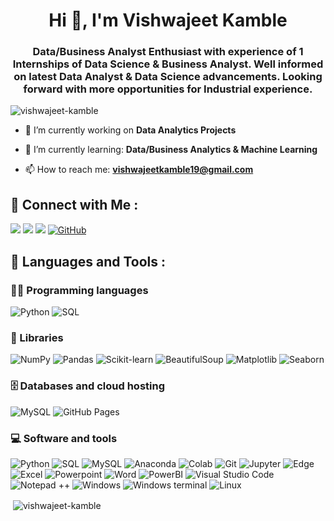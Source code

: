 <h1 align="center">Hi 👋, I'm Vishwajeet Kamble</h1>
<h3 align="center">Data/Business Analyst Enthusiast with experience of 1 Internships of Data Science & Business Analyst. Well informed on latest Data Analyst & Data Science advancements. Looking forward with more opportunities for Industrial experience.</h3>

<p align="left"> <img src="https://komarev.com/ghpvc/?username=vishwajeet-kamble&label=Profile%20views&color=0e75b6&style=flat" alt="vishwajeet-kamble" /> </p>

- 🔭 I’m currently working on **Data Analytics Projects**

- 🌱 I’m currently learning: **Data/Business Analytics & Machine Learning**

- 📫 How to reach me: **vishwajeetkamble19@gmail.com**

<h2 align="left">📱 Connect with Me :</h2>

<p>
  <a href="mailto:vishwajeetkamble19@gmail.com"><img src="https://img.shields.io/badge/-Gmail-D14836?style=flat&logo=Gmail&logoColor=white"/></a>
  <a href="https://www.linkedin.com/in/-vishwajeet-kamble-/"><img src="https://img.shields.io/badge/-Linkedin-0077B5?style=flat&logo=Linkedin&logoColor=white"/></a>
  <a href=https://t.me/Vishwajeet_Kamble"><img src="https://img.shields.io/badge/Telegram-2CA5E0?style=flat&logo=telegram&logoColor=white"/></a>
  <a href="https://github.com/vishwajeet-kamble"><img alt="GitHub" src="https://img.shields.io/badge/GitHub-327FC7?logo=github&logoColor=white"></a>
</p>
 
<h2 align="left">🚀 Languages and Tools :</h2>

### 👨‍💻 Programming languages

<p>
    <img alt="Python" src="https://img.shields.io/badge/Python-5391FE?logo=python&logoColor=white">
    <img alt="SQL" src="https://custom-icon-badges.herokuapp.com/badge/SQL-025E8C.svg?logo=database&logoColor=white">
</p>

### 🧰 Libraries

<p>
    <img alt="NumPy" src="https://img.shields.io/badge/Numpy-013243?logo=numpy&logoColor=white">
    <img alt="Pandas" src="https://img.shields.io/badge/Pandas-150458?logo=pandas&logoColor=white">
    <img alt="Scikit-learn" src="https://img.shields.io/badge/scikit_learn-0078D7?logo=scikit-learn&logoColor=white">
    <img alt="BeautifulSoup" src="https://img.shields.io/badge/BeautifulSoup-00C4CC?logo=BeautifulSoup&logoColor=white">
    <img alt="Matplotlib" src="https://img.shields.io/badge/Matplotlib-informational?logo=Matplotlib&logoColor=white">
    <img alt="Seaborn" src="https://img.shields.io/badge/Seaborn-02456C?logo=Seaborn&logoColor=white">
    
</p>
    
</p>

### 🗄️ Databases and cloud hosting

<p>
    <img alt="MySQL" src ="https://img.shields.io/badge/MySQL-00000F?logo=mysql&logoColor=white">
    <img alt="GitHub Pages" src="https://img.shields.io/badge/GitHub%20Pages-327FC7?logo=github&logoColor=white">
</p>

### 💻 Software and tools

<p>
    <img alt="Python" src="https://img.shields.io/badge/Python-5391FE?logo=python&logoColor=white">
    <img alt="SQL" src="https://custom-icon-badges.herokuapp.com/badge/SQL-025E8C.svg?logo=database&logoColor=white">
    <img alt="MySQL" src ="https://img.shields.io/badge/MySQL-00000F?logo=mysql&logoColor=white">
    <img alt="Anaconda" src="https://img.shields.io/badge/Anaconda-342B029?logo=anaconda&logoColor=white">
    <img alt="Colab" src="https://img.shields.io/badge/Colab-F9AB00?logo=googlecolab&color=525252">
    <img alt="Git" src="https://img.shields.io/badge/Git-F05033.svg?logo=git&logoColor=white">
    <img alt="Jupyter" src="https://img.shields.io/badge/Jupyter-F37626.svg?logo=Jupyter&logoColor=white">
    <img alt="Edge" src="https://img.shields.io/badge/Microsoft_Edge-0078D7?logo=Microsoft-edge&logoColor=white">
    <img alt="Excel" src="https://img.shields.io/badge/Microsoft_Excel-217346?logo=microsoft-excel&logoColor=white">
    <img alt="Powerpoint" src="https://img.shields.io/badge/Microsoft_PowerPoint-B7472A?logo=microsoft-powerpoint&logoColor=white">
    <img alt="Word" src="https://img.shields.io/badge/Microsoft_Word-2B579A?logo=microsoft-word&logoColor=white">
    <img alt="PowerBI" src="https://img.shields.io/badge/Microsoft_PowerBI-F2C811?logo=Power%20BI&logoColor=white">
    <img alt="Visual Studio Code" src="https://img.shields.io/badge/Visual%20Studio%20Code-0078d7.svg?logo=visual-studio-code&logoColor=white">
    <img alt="Notepad ++" src="https://img.shields.io/badge/Notepad++-90E59A.svg?logo=notepad%2B%2B&logoColor=black">
    <img alt="Windows" src="https://img.shields.io/badge/Windows-0078D6?logo=windows&logoColor=white">
    <img alt="Windows terminal" src="https://img.shields.io/badge/Windows%20Terminal-4D4D4D?logo=windows%20terminal&logoColor=white">
    <img alt="Linux" src="https://img.shields.io/badge/Linux-FCC624?logo=linux&logoColor=black">
    </p>

<p>&nbsp;<img align="center" src="https://github-readme-stats.vercel.app/api?username=vishwajeet-kamble&show_icons=true&locale=en&theme=radical" alt="vishwajeet-kamble" /></p>

